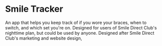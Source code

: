 # Smile Tracker
An app that helps you keep track of if you wore your braces, when to switch, and which set you're on. Designed for users of Smile Direct Club's nighttime plan, but could be used by anyone. Designed after Smile Direct Club's marketing and website design,
